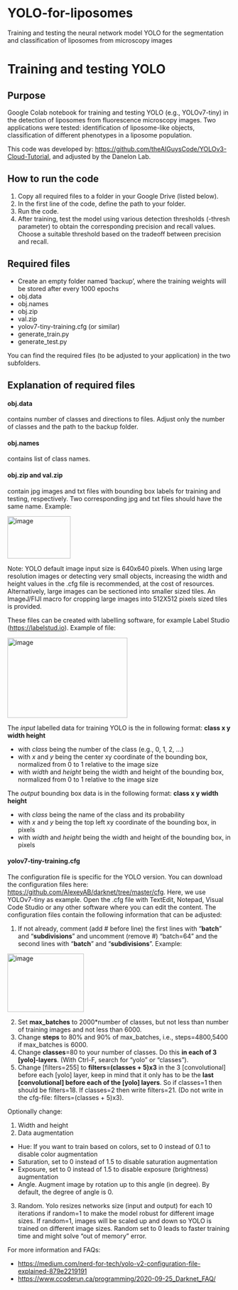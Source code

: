# YOLO-for-liposomes
Training and testing the neural network model YOLO for the segmentation and classification of liposomes from microscopy images
# Training and testing YOLO

## Purpose

Google Colab notebook for training and testing YOLO (e.g., YOLOv7-tiny) in the detection of liposomes from fluorescence microscopy images. Two applications were tested: identification of liposome-like objects, classification of different phenotypes in a liposome population. 

This code was developed by: https://github.com/theAIGuysCode/YOLOv3-Cloud-Tutorial, and adjusted by the Danelon Lab.

## How to run the code

1.	Copy all required files to a folder in your Google Drive (listed below).
2.	In the first line of the code, define the path to your folder.
3.	Run the code.
4.	After training, test the model using various detection thresholds (-thresh parameter) to obtain the corresponding precision and recall values. Choose a suitable threshold based on the tradeoff between precision and recall.

## Required files
-	Create an empty folder named ‘backup’, where the training weights will be stored after every 1000 epochs
-	obj.data
-	obj.names
-	obj.zip
-	val.zip
-	yolov7-tiny-training.cfg (or similar)
-	generate_train.py
-	generate_test.py

You can find the required files (to be adjusted to your application) in the two subfolders.

## Explanation of required files

#### obj.data
contains number of classes and directions to files. Adjust only the number of classes and the path to the backup folder.

#### obj.names
contains list of class names.

#### obj.zip and val.zip
contain jpg images and txt files with bounding box labels for training and testing, respectively. Two corresponding jpg and txt files should have the same name. Example:

<img width="142" height="95" alt="image" src="https://github.com/user-attachments/assets/5561a1b5-0eca-4d3c-a953-e9b89c5b7631" />

Note: YOLO default image input size is 640x640 pixels. When using large resolution images or detecting very small objects, increasing the width and height values in the .cfg file is recommended, at the cost of resources. 
Alternatively, large images can be sectioned into smaller sized tiles. An ImageJ/FIJI macro for cropping large images into 512X512 pixels sized tiles is provided.

These files can be created with labelling software, for example Label Studio (https://labelstud.io). Example of file:

<img width="270" height="180" alt="image" src="https://github.com/user-attachments/assets/f012c5a2-f42e-4ee3-8187-91e3b5f17662" />

The _input_ labelled data for training YOLO is the in following format: **class x y width height**
-	with _class_ being the number of the class (e.g., 0, 1, 2, ...)
-	with _x_ and _y_ being the center xy coordinate of the bounding box, normalized from 0 to 1 relative to the image size
-	with _width_ and _height_ being the width and height of the bounding box, normalized from 0 to 1 relative to the image size

The _output_ bounding box data is in the following format: **class x y width height**
-	with _class_ being the name of the class and its probability
-	with _x_ and _y_ being the top left xy coordinate of the bounding box, in pixels
-	with _width_ and _height_ being the width and height of the bounding box, in pixels


#### yolov7-tiny-training.cfg
The configuration file is specific for the YOLO version. You can download the configuration files here: https://github.com/AlexeyAB/darknet/tree/master/cfg. Here, we use YOLOv7-tiny as example. Open the .cfg file with TextEdit, Notepad, Visual Code Studio or any other software where you can edit the content. The configuration files contain the following information that can be adjusted:
1.	If not already, comment (add # before line) the first lines with “**batch**” and “**subdivisions**” and uncomment (remove #) “batch=64” and the second lines with “**batch**” and “**subdivisions**”. Example:

<img width="172" height="131" alt="image" src="https://github.com/user-attachments/assets/262f9553-e469-4fc6-8445-717ac4f61620" />

2.	Set **max_batches** to 2000*number of classes, but not less than number of training images and not less than 6000.
3.	Change **steps** to 80% and 90% of max_batches, i.e., steps=4800,5400 if max_batches is 6000.
4.	Change **classes**=80 to your number of classes. Do this **in each of 3 [yolo]-layers**. (With Ctrl-F, search for “yolo” or “classes”).
5.	Change [filters=255] to **filters=(classes + 5)x3** in the 3 [convolutional] before each [yolo] layer, keep in mind that it only has to be the **last [convolutional] before each of the [yolo] layers**. So if classes=1 then should be filters=18. If classes=2 then write filters=21. (Do not write in the cfg-file: filters=(classes + 5)x3).

Optionally change:
1.	Width and height
2.	Data augmentation
- Hue: If you want to train based on colors, set to 0 instead of 0.1 to disable color augmentation
- Saturation, set to 0 instead of 1.5 to disable saturation augmentation
- Exposure, set to 0 instead of 1.5 to disable exposure (brightness) augmentation
- Angle. Augment image by rotation up to this angle (in degree). By default, the degree of angle is 0.
3.	Random. Yolo resizes networks size (input and output) for each 10 iterations if random=1 to make the model robust for different image sizes. If random=1, images will be scaled up and down so YOLO is trained on different image sizes. Random set to 0 leads to faster training time and might solve “out of memory” error.

For more information and FAQs:
-	https://medium.com/nerd-for-tech/yolo-v2-configuration-file-explained-879e2219191
-	https://www.ccoderun.ca/programming/2020-09-25_Darknet_FAQ/
